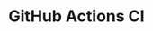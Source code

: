 # GitHub Actions CI






























































































































































































































































































































































































































































































































































































































































































































































































































































































































































































































































































































































































































































































































































































































































































































































































































